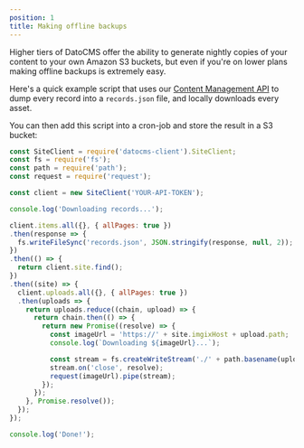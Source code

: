 ```yaml
---
position: 1
title: Making offline backups
---
```


Higher tiers of DatoCMS offer the ability to generate nightly copies of your 
content to your own Amazon S3 buckets, but even if you're on lower plans
making offline backups is extremely easy. 

Here's a quick example script that uses our [Content Management API](/content-management-api/) to dump every record 
into a `records.json` file, and locally downloads every asset. 

You can then add this script into a cron-job and store the result in a S3 bucket:

```js
const SiteClient = require('datocms-client').SiteClient;
const fs = require('fs');
const path = require('path');
const request = require('request');

const client = new SiteClient('YOUR-API-TOKEN');

console.log('Downloading records...');

client.items.all({}, { allPages: true })
.then(response => {
  fs.writeFileSync('records.json', JSON.stringify(response, null, 2));
})
.then(() => {
  return client.site.find();
})
.then((site) => {
  client.uploads.all({}, { allPages: true })
  .then(uploads => {
    return uploads.reduce((chain, upload) => {
      return chain.then(() => {
        return new Promise((resolve) => {
          const imageUrl = 'https://' + site.imgixHost + upload.path;
          console.log(`Downloading ${imageUrl}...`);

          const stream = fs.createWriteStream('./' + path.basename(upload.path));
          stream.on('close', resolve);
          request(imageUrl).pipe(stream);
        });
      });
    }, Promise.resolve());
  });
});

console.log('Done!');
```
